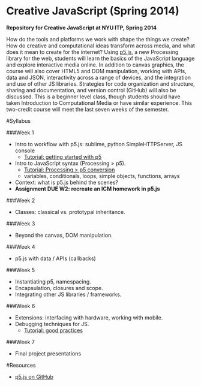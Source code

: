 Creative JavaScript (Spring 2014)
=================================

**Repository for Creative JavaScript at NYU ITP, Spring 2014**

How do the tools and platforms we work with shape the things we create? How do creative and computational ideas transform across media, and what does it mean to create for the internet? Using [p5.js](https://github.com/lmccart/p5.js), a new Processing library for the web, students will learn the basics of the JavaScript language and explore interactive media online. In addition to canvas graphics, the course will also cover HTML5 and DOM manipulation, working with APIs, data and JSON, interactivity across a range of devices, and the integration and use of other JS libraries. Strategies for code organization and structure, sharing and documentation, and version control (GitHub) will also be discussed. This is a beginner level class, though students should have taken Introduction to Computational Media or have similar experience. This two-credit course will meet the last seven weeks of the semester.


#Syllabus

###Week 1

* Intro to workflow with p5.js: sublime, python SimpleHTTPServer, JS console
    * [Tutorial: getting started with p5](https://github.com/lmccart/p5.js/wiki/Getting-Started)
* Intro to JavaScript syntax (Processing > p5).
    * [Tutorial: Processing > p5 conversion](https://github.com/lmccart/p5.js/wiki/Processing-syntax-conversion)
    * variables, conditionals, loops, simple objects, functions, arrays
* Context: what is p5.js behind the scenes?
* **Assignment DUE W2: recreate an ICM homework in p5.js**

###Week 2
* Classes: classical vs. prototypal inheritance.

###Week 3
* Beyond the canvas, DOM manipulation.

###Week 4
* p5.js with data / APIs (callbacks)

###Week 5
* Instantiating p5, namespacing.
* Encapsulation, closures and scope.
* Integrating other JS libraries / frameworks.

###Week 6
* Extensions: interfacing with hardware, working with mobile.
* Debugging techniques for JS.
    * [Tutorial: good practices](https://github.com/risd-creative-programming/s14-creative-programming-projects/blob/master/coding-best-practices.md) 

###Week 7
* Final project presentations


#Resources
* [p5.js on GitHub](https://github.com/lmccart/p5.js)
